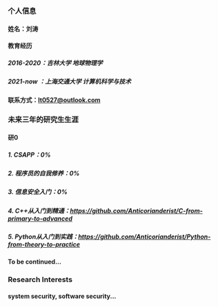 ### 个人信息
#### 姓名：刘涛
#### 教育经历
##### 2016-2020：吉林大学 地球物理学
##### 2021-now ：上海交通大学 计算机科学与技术
#### 联系方式：lt0527@outlook.com

### 未来三年的研究生生涯
#### 研0
##### 1. CSAPP：0%
##### 2. 程序员的自我修养：0%
##### 3. 信息安全入门：0%
##### 4. C++从入门到精通：https://github.com/Anticorianderist/C-from-primary-to-advanced
##### 5. Python从入门到实践：https://github.com/Anticorianderist/Python-from-theory-to-practice
#### To be continued...

### Research Interests
#### system security, software security...

